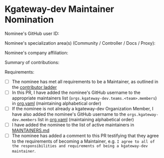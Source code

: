 # Kgateway-dev Maintainer Nomination

<!--
This template should be used by a current Maintainer to nominate a current Contributor or Organization Member to become a Maintainer.
-->

Nominee's GitHub user ID:

Nominee's specialization area(s) (Community / Controller / Docs / Proxy):

Nominee's company affiliation:

Summary of contributions:

<!--
This may include links to GitHub issues and/or GitHub queries showing significant contributions, and any other relevant information.
-->

Requirements:

- [ ] The nominee has met all requirements to be a Maintainer, as outlined in the [contributor ladder](https://github.com/kgateway-dev/community/blob/main/CONTRIBUTOR_LADDER.md#maintainer)
- [ ] In this PR, I have added the nominee's GitHub username to the appropriate maintainers list (`orgs.kgateway-dev.teams.<team>.members`) in [org.yaml](https://github.com/kgateway-dev/community/blob/main/org.yaml) (maintaining alphabetical order)
- [ ] If the nominee is not already a kgateway-dev Organization Member, I have also added the nominee's GitHub username to the `orgs.kgateway-dev.members` list in [org.yaml](https://github.com/kgateway-dev/community/blob/main/org.yaml) (maintaining alphabetical order)
- [ ] I have added the nominee to the list of active maintainers in [MAINTAINERS.md](https://github.com/kgateway-dev/community/blob/main/MAINTAINERS.md)
- [ ] The nominee has added a comment to this PR testifying that they agree to the requirements of becoming a Maintainer, e.g. `I agree to all of the responsibilities and requirements of being a kgateway-dev maintainer`.